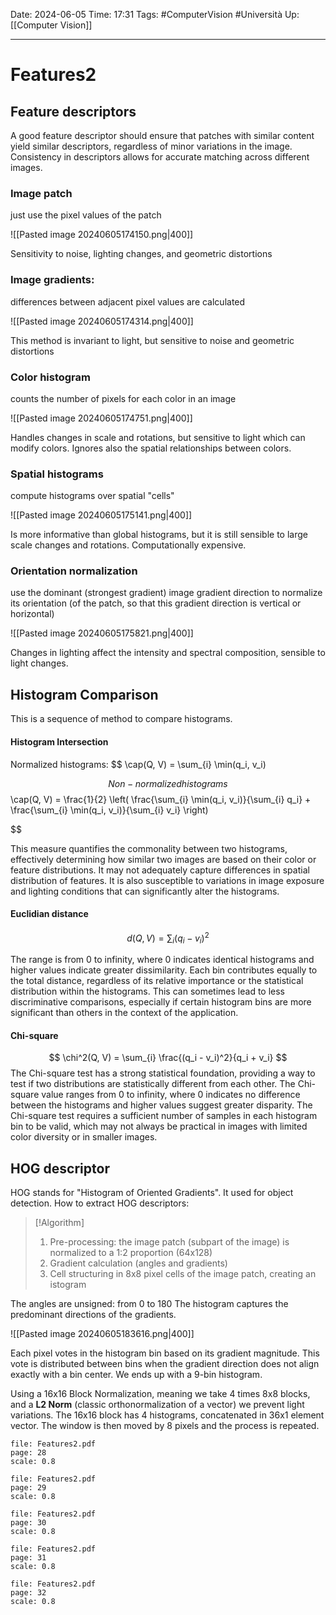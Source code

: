 Date: 2024-06-05
Time: 17:31
Tags: #ComputerVision #Università 
Up: [[Computer Vision]]

---
# Features2

## Feature descriptors

A good feature descriptor should ensure that patches with similar content yield similar descriptors, regardless of minor variations in the image. Consistency in descriptors allows for accurate matching across different images.

### Image patch
just use the pixel values of the patch

![[Pasted image 20240605174150.png|400]]

Sensitivity to noise, lighting changes, and geometric distortions

### Image gradients:
differences between adjacent pixel values are calculated

![[Pasted image 20240605174314.png|400]]

This method is invariant to light, but sensitive to noise and geometric distortions

### Color histogram
counts the number of pixels for each color in an image

![[Pasted image 20240605174751.png|400]]

Handles changes in scale and rotations, but sensitive to light which can modify colors. Ignores also the spatial relationships between colors.

### Spatial histograms
compute histograms over spatial "cells"

![[Pasted image 20240605175141.png|400]]

Is more informative than global histograms, but it is still sensible to large scale changes and rotations. Computationally expensive.

### Orientation normalization
use the dominant (strongest gradient) image gradient direction to normalize its orientation (of the patch, so that this gradient direction is vertical or horizontal)

![[Pasted image 20240605175821.png|400]]

Changes in lighting affect the intensity and spectral composition, sensible to light changes.

## Histogram Comparison

This is a sequence of method to compare histograms.

#### Histogram Intersection
Normalized histograms:
$$
\cap(Q, V) =  \sum_{i} \min(q_i, v_i)

$$
Non-normalized histograms
$$
\cap(Q, V) = \frac{1}{2} \left( \frac{\sum_{i} \min(q_i, v_i)}{\sum_{i} q_i} + \frac{\sum_{i} \min(q_i, v_i)}{\sum_{i} v_i} \right)

$$

This measure quantifies the commonality between two histograms, effectively determining how similar two images are based on their color or feature distributions. It may not adequately capture differences in spatial distribution of features. It is also susceptible to variations in image exposure and lighting conditions that can significantly alter the histograms.

#### Euclidian distance

$$
d(Q, V) = \sum_{i} (q_i - v_i)^2
$$

The range is from 0 to infinity, where 0 indicates identical histograms and higher values indicate greater dissimilarity. Each bin contributes equally to the total distance, regardless of its relative importance or the statistical distribution within the histograms. This can sometimes lead to less discriminative comparisons, especially if certain histogram bins are more significant than others in the context of the application.

#### Chi-square
$$
\chi^2(Q, V) = \sum_{i} \frac{(q_i - v_i)^2}{q_i + v_i}
$$
The Chi-square test has a strong statistical foundation, providing a way to test if two distributions are statistically different from each other. The Chi-square value ranges from 0 to infinity, where 0 indicates no difference between the histograms and higher values suggest greater disparity.
The Chi-square test requires a sufficient number of samples in each histogram bin to be valid, which may not always be practical in images with limited color diversity or in smaller images.

## HOG descriptor

HOG stands for "Histogram of Oriented Gradients". It used for object detection. How to extract HOG descriptors:

>[!Algorithm]
>1. Pre-processing: the image patch (subpart of the image) is normalized to a 1:2 proportion (64x128)
>2. Gradient calculation (angles and gradients)
>3. Cell structuring in 8x8 pixel cells of the image patch, creating an istogram

The angles are unsigned: from 0 to 180
The histogram captures the predominant directions of the gradients.

![[Pasted image 20240605183616.png|400]]

Each pixel votes in the histogram bin based on its gradient magnitude. This vote is distributed between bins when the gradient direction does not align exactly with a bin center.
We ends up with a 9-bin histogram.

Using a 16x16 Block Normalization, meaning we take 4 times 8x8 blocks, and a **L2 Norm** (classic orthonormalization of a vector) we prevent light variations. The 16x16 block has 4 histograms, concatenated in 36x1 element vector. The window is then moved by 8 pixels and the process is repeated.


```slide-note
file: Features2.pdf
page: 28
scale: 0.8
```

```slide-note
file: Features2.pdf
page: 29
scale: 0.8
```

```slide-note
file: Features2.pdf
page: 30
scale: 0.8
```

```slide-note
file: Features2.pdf
page: 31
scale: 0.8
```

```slide-note
file: Features2.pdf
page: 32
scale: 0.8
```
